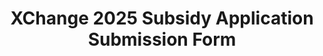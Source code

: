 ---
title: XChange 2025 Subsidy Application Submission Form
redirect_to: https://forms.gle/oLJEvWBwLhZgDmgn9
redirect_from: 
  - /XC25SubsidyAppSubmissionForm
  - /xc25subsidyappsubmissionform
---